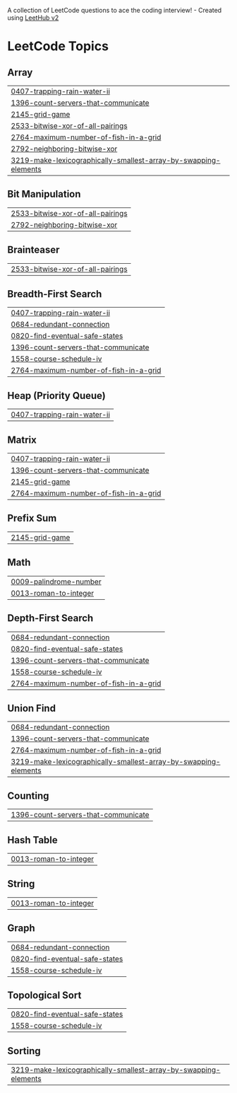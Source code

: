 A collection of LeetCode questions to ace the coding interview! - Created using [LeetHub v2](https://github.com/arunbhardwaj/LeetHub-2.0)
<!---LeetCode Topics Start-->
# LeetCode Topics
## Array
|  |
| ------- |
| [0407-trapping-rain-water-ii](https://github.com/ManiRathore13/Leetcode-Practice/tree/master/0407-trapping-rain-water-ii) |
| [1396-count-servers-that-communicate](https://github.com/ManiRathore13/Leetcode-Practice/tree/master/1396-count-servers-that-communicate) |
| [2145-grid-game](https://github.com/ManiRathore13/Leetcode-Practice/tree/master/2145-grid-game) |
| [2533-bitwise-xor-of-all-pairings](https://github.com/ManiRathore13/Leetcode-Practice/tree/master/2533-bitwise-xor-of-all-pairings) |
| [2764-maximum-number-of-fish-in-a-grid](https://github.com/ManiRathore13/Leetcode-Practice/tree/master/2764-maximum-number-of-fish-in-a-grid) |
| [2792-neighboring-bitwise-xor](https://github.com/ManiRathore13/Leetcode-Practice/tree/master/2792-neighboring-bitwise-xor) |
| [3219-make-lexicographically-smallest-array-by-swapping-elements](https://github.com/ManiRathore13/Leetcode-Practice/tree/master/3219-make-lexicographically-smallest-array-by-swapping-elements) |
## Bit Manipulation
|  |
| ------- |
| [2533-bitwise-xor-of-all-pairings](https://github.com/ManiRathore13/Leetcode-Practice/tree/master/2533-bitwise-xor-of-all-pairings) |
| [2792-neighboring-bitwise-xor](https://github.com/ManiRathore13/Leetcode-Practice/tree/master/2792-neighboring-bitwise-xor) |
## Brainteaser
|  |
| ------- |
| [2533-bitwise-xor-of-all-pairings](https://github.com/ManiRathore13/Leetcode-Practice/tree/master/2533-bitwise-xor-of-all-pairings) |
## Breadth-First Search
|  |
| ------- |
| [0407-trapping-rain-water-ii](https://github.com/ManiRathore13/Leetcode-Practice/tree/master/0407-trapping-rain-water-ii) |
| [0684-redundant-connection](https://github.com/ManiRathore13/Leetcode-Practice/tree/master/0684-redundant-connection) |
| [0820-find-eventual-safe-states](https://github.com/ManiRathore13/Leetcode-Practice/tree/master/0820-find-eventual-safe-states) |
| [1396-count-servers-that-communicate](https://github.com/ManiRathore13/Leetcode-Practice/tree/master/1396-count-servers-that-communicate) |
| [1558-course-schedule-iv](https://github.com/ManiRathore13/Leetcode-Practice/tree/master/1558-course-schedule-iv) |
| [2764-maximum-number-of-fish-in-a-grid](https://github.com/ManiRathore13/Leetcode-Practice/tree/master/2764-maximum-number-of-fish-in-a-grid) |
## Heap (Priority Queue)
|  |
| ------- |
| [0407-trapping-rain-water-ii](https://github.com/ManiRathore13/Leetcode-Practice/tree/master/0407-trapping-rain-water-ii) |
## Matrix
|  |
| ------- |
| [0407-trapping-rain-water-ii](https://github.com/ManiRathore13/Leetcode-Practice/tree/master/0407-trapping-rain-water-ii) |
| [1396-count-servers-that-communicate](https://github.com/ManiRathore13/Leetcode-Practice/tree/master/1396-count-servers-that-communicate) |
| [2145-grid-game](https://github.com/ManiRathore13/Leetcode-Practice/tree/master/2145-grid-game) |
| [2764-maximum-number-of-fish-in-a-grid](https://github.com/ManiRathore13/Leetcode-Practice/tree/master/2764-maximum-number-of-fish-in-a-grid) |
## Prefix Sum
|  |
| ------- |
| [2145-grid-game](https://github.com/ManiRathore13/Leetcode-Practice/tree/master/2145-grid-game) |
## Math
|  |
| ------- |
| [0009-palindrome-number](https://github.com/ManiRathore13/Leetcode-Practice/tree/master/0009-palindrome-number) |
| [0013-roman-to-integer](https://github.com/ManiRathore13/Leetcode-Practice/tree/master/0013-roman-to-integer) |
## Depth-First Search
|  |
| ------- |
| [0684-redundant-connection](https://github.com/ManiRathore13/Leetcode-Practice/tree/master/0684-redundant-connection) |
| [0820-find-eventual-safe-states](https://github.com/ManiRathore13/Leetcode-Practice/tree/master/0820-find-eventual-safe-states) |
| [1396-count-servers-that-communicate](https://github.com/ManiRathore13/Leetcode-Practice/tree/master/1396-count-servers-that-communicate) |
| [1558-course-schedule-iv](https://github.com/ManiRathore13/Leetcode-Practice/tree/master/1558-course-schedule-iv) |
| [2764-maximum-number-of-fish-in-a-grid](https://github.com/ManiRathore13/Leetcode-Practice/tree/master/2764-maximum-number-of-fish-in-a-grid) |
## Union Find
|  |
| ------- |
| [0684-redundant-connection](https://github.com/ManiRathore13/Leetcode-Practice/tree/master/0684-redundant-connection) |
| [1396-count-servers-that-communicate](https://github.com/ManiRathore13/Leetcode-Practice/tree/master/1396-count-servers-that-communicate) |
| [2764-maximum-number-of-fish-in-a-grid](https://github.com/ManiRathore13/Leetcode-Practice/tree/master/2764-maximum-number-of-fish-in-a-grid) |
| [3219-make-lexicographically-smallest-array-by-swapping-elements](https://github.com/ManiRathore13/Leetcode-Practice/tree/master/3219-make-lexicographically-smallest-array-by-swapping-elements) |
## Counting
|  |
| ------- |
| [1396-count-servers-that-communicate](https://github.com/ManiRathore13/Leetcode-Practice/tree/master/1396-count-servers-that-communicate) |
## Hash Table
|  |
| ------- |
| [0013-roman-to-integer](https://github.com/ManiRathore13/Leetcode-Practice/tree/master/0013-roman-to-integer) |
## String
|  |
| ------- |
| [0013-roman-to-integer](https://github.com/ManiRathore13/Leetcode-Practice/tree/master/0013-roman-to-integer) |
## Graph
|  |
| ------- |
| [0684-redundant-connection](https://github.com/ManiRathore13/Leetcode-Practice/tree/master/0684-redundant-connection) |
| [0820-find-eventual-safe-states](https://github.com/ManiRathore13/Leetcode-Practice/tree/master/0820-find-eventual-safe-states) |
| [1558-course-schedule-iv](https://github.com/ManiRathore13/Leetcode-Practice/tree/master/1558-course-schedule-iv) |
## Topological Sort
|  |
| ------- |
| [0820-find-eventual-safe-states](https://github.com/ManiRathore13/Leetcode-Practice/tree/master/0820-find-eventual-safe-states) |
| [1558-course-schedule-iv](https://github.com/ManiRathore13/Leetcode-Practice/tree/master/1558-course-schedule-iv) |
## Sorting
|  |
| ------- |
| [3219-make-lexicographically-smallest-array-by-swapping-elements](https://github.com/ManiRathore13/Leetcode-Practice/tree/master/3219-make-lexicographically-smallest-array-by-swapping-elements) |
<!---LeetCode Topics End-->